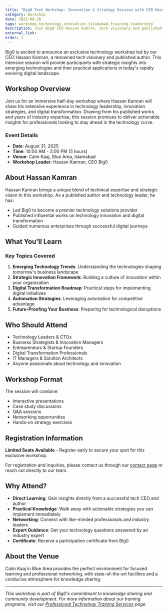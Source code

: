 ```yaml
---
title: "Big0 Tech Workshop: Innovation & Strategy Session with CEO Hassan Kamran"
category: Workshop
date: 2025-08-20
tags: workshop,technology,innovation,islamabad,training,leadership
description: Join Big0 CEO Hassan Kamran, tech visionary and published author, for an exclusive workshop on technology innovation and strategic implementation at Calm Kaaj Blue Area, Islamabad.
external_link:
order: 1
---
```


Big0 is excited to announce an exclusive technology workshop led by our CEO Hassan Kamran, a renowned tech visionary and published author. This intensive session will provide participants with strategic insights into emerging technologies and their practical applications in today's rapidly evolving digital landscape.

## Workshop Overview

Join us for an immersive half-day workshop where Hassan Kamran will share his extensive experience in technology leadership, innovation strategies, and digital transformation. Drawing from his published works and years of industry expertise, this session promises to deliver actionable insights for professionals looking to stay ahead in the technology curve.

### Event Details

- **Date**: August 31, 2025
- **Time**: 10:00 AM - 3:00 PM (5 hours)
- **Venue**: Calm Kaaj, Blue Area, Islamabad
- **Workshop Leader**: Hassan Kamran, CEO Big0

## About Hassan Kamran

Hassan Kamran brings a unique blend of technical expertise and strategic vision to this workshop. As a published author and technology leader, he has:

- Led Big0 to become a premier technology solutions provider
- Published influential works on technology innovation and digital transformation
- Guided numerous enterprises through successful digital journeys

## What You'll Learn

### Key Topics Covered

1. **Emerging Technology Trends**: Understanding the technologies shaping tomorrow's business landscape
2. **Strategic Innovation Framework**: Building a culture of innovation within your organization
3. **Digital Transformation Roadmap**: Practical steps for implementing digital initiatives
4. **Automation Strategies**: Leveraging automation for competitive advantage
5. **Future-Proofing Your Business**: Preparing for technological disruptions

## Who Should Attend

- Technology Leaders & CTOs
- Business Strategists & Innovation Managers
- Entrepreneurs & Startup Founders
- Digital Transformation Professionals
- IT Managers & Solution Architects
- Anyone passionate about technology and innovation

## Workshop Format

The session will combine:
- Interactive presentations
- Case study discussions
- Q&A sessions
- Networking opportunities
- Hands-on strategy exercises

## Registration Information

**Limited Seats Available** - Register early to secure your spot for this exclusive workshop.

For registration and inquiries, please contact us through our [contact page](/contact.html) or reach out directly to our team.

## Why Attend?

- **Direct Learning**: Gain insights directly from a successful tech CEO and author
- **Practical Knowledge**: Walk away with actionable strategies you can implement immediately
- **Networking**: Connect with like-minded professionals and industry leaders
- **Expert Guidance**: Get your technology questions answered by an industry expert
- **Certificate**: Receive a participation certificate from Big0

## About the Venue

Calm Kaaj in Blue Area provides the perfect environment for focused learning and professional networking, with state-of-the-art facilities and a conducive atmosphere for knowledge sharing.

---

*This workshop is part of Big0's commitment to knowledge sharing and community development. For more information about our training programs, visit our [Professional Technology Training Services](/services/professional-technology-training.html) page.*